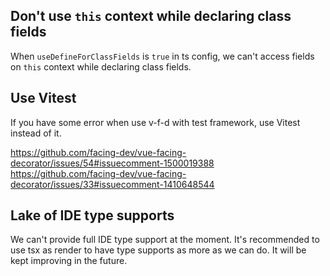 ## Don't use `this` context while declaring class fields

When `useDefineForClassFields` is `true` in ts config, we can't access fields on `this` context while declaring class fields.

[](./do-not-use-this.ts ':include :type=code typescript')

## Use Vitest

If you have some error when use v-f-d with  test framework, use Vitest instead of it.

https://github.com/facing-dev/vue-facing-decorator/issues/54#issuecomment-1500019388
https://github.com/facing-dev/vue-facing-decorator/issues/33#issuecomment-1410648544

## Lake of IDE type supports

We can't provide  full IDE type support at the moment. It's recommended to use tsx as render to have type supports as more as we can do. It will be kept improving in the future.